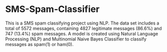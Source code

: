 # SMS-Spam-Classifier
This is a SMS spam classifying project using NLP.
The data set includes a total of 5572 messages, containing 4827 legitimate messages (86.6%) and 747 (13.4%) spam messages.
A model is created using Natural Language Processing (NLP) and Multinomial Naive Bayes Classifier to classify messages as spam(1) or ham(0).
